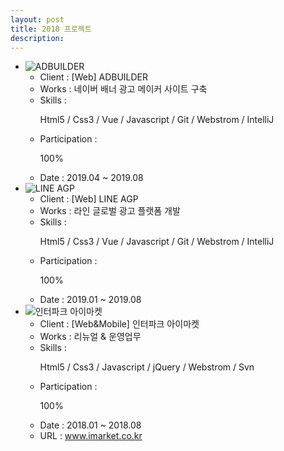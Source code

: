 ```yaml
---
layout: post
title: 2018 프로젝트
description: 
---
```

 <ul class="projects-list">
    <li>
        <div class="img-box"><img src="assets/images/projects/img_pf24.jpg" alt="ADBUILDER" /></div>
        <ul class="txt_info">
            <li><span>Client : </span>[Web] ADBUILDER</li>
            <li><span>Works : </span>네이버 배너 광고 메이커 사이트 구축</li>
            <li><span>Skills :</span> <p>Html5 / Css3 / Vue / Javascript / Git / Webstrom / IntelliJ</p></li>
            <li><span>Participation : </span><p class="percent" style="width:100%">100%</p></li>
            <li><span>Date : </span>2019.04 ~ 2019.08</li>          
        </ul>
    </li>
    <li>
        <div class="img-box"><img src="assets/images/projects/img_pf23.jpg" alt="LINE AGP" /></div>
        <ul class="txt_info">
            <li><span>Client : </span>[Web] LINE AGP</li>
            <li><span>Works : </span>라인 글로벌 광고 플랫폼 개발</li>
            <li><span>Skills :</span> <p>Html5 / Css3 / Vue / Javascript / Git / Webstrom / IntelliJ</p></li>
            <li><span>Participation : </span><p class="percent" style="width:100%">100%</p></li>
            <li><span>Date : </span>2019.01 ~ 2019.08</li>                
        </ul>
    </li>
    <li>
        <div class="img-box"><img src="assets/images/projects/img_pf22.jpg" alt="인터파크 아이마켓" /></div>
        <ul class="txt_info">
            <li><span>Client : </span>[Web&Mobile] 인터파크 아이마켓</li>
            <li><span>Works : </span>리뉴얼 & 운영업무</li>
            <li><span>Skills :</span> <p>Html5 / Css3 / Javascript / jQuery / Webstrom / Svn</p></li>
            <li><span>Participation : </span><p class="percent" style="width:100%">100%</p></li>
            <li><span>Date : </span>2018.01 ~ 2018.08</li>
            <li><span>URL : </span><a href="http://www.imarket.co.kr" target="_blank">www.imarket.co.kr</a></li>
        </ul>
    </li>
</ul>
